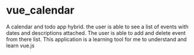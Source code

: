 # vue_calendar
A calendar and todo app hybrid. the user is able to see a list of events with dates and descriptions attached. 
The user is able to add and delete event from there list. This application is a learning tool for me to understand and learn vue.js 
